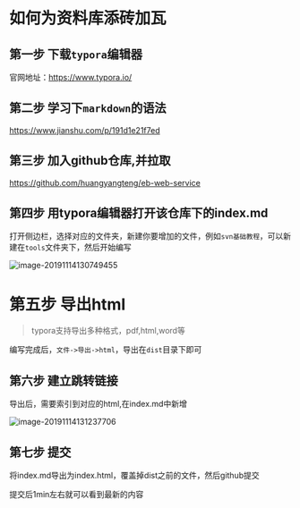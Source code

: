 # 如何为资料库添砖加瓦

## 第一步 下载`typora`编辑器

官网地址：https://www.typora.io/

## 第二步 学习下`markdown`的语法

https://www.jianshu.com/p/191d1e21f7ed

## 第三步 加入github仓库,并拉取

https://github.com/huangyangteng/eb-web-service

## 第四步 用typora编辑器打开该仓库下的index.md

打开侧边栏，选择对应的文件夹，新建你要增加的文件，例如`svn基础教程`，可以新建在`tools`文件夹下，然后开始编写

![image-20191114130749455](https://tva1.sinaimg.cn/large/006y8mN6ly1g8xhl3fzfgj309v0jzq5k.jpg)

# 第五步 导出html

> typora支持导出多种格式，pdf,html,word等

编写完成后，`文件->导出->html`，导出在`dist`目录下即可

## 第六步 建立跳转链接

导出后，需要索引到对应的html,在index.md中新增

![image-20191114131237706](https://tva1.sinaimg.cn/large/006y8mN6ly1g8xhq3ptruj30jv091ab0.jpg)

## 第七步 提交

将index.md导出为index.html，覆盖掉dist之前的文件，然后github提交

提交后1min左右就可以看到最新的内容